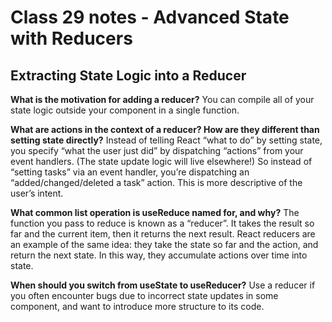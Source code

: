 # Class 29 notes - Advanced State with Reducers

## Extracting State Logic into a Reducer

**What is the motivation for adding a reducer?**
You can compile all of your state logic outside your component in a single function.

**What are actions in the context of a reducer? How are they different than setting state directly?**
Instead of telling React “what to do” by setting state, you specify “what the user just did” by dispatching “actions” from your event handlers. (The state update logic will live elsewhere!) So instead of “setting tasks” via an event handler, you’re dispatching an “added/changed/deleted a task” action. This is more descriptive of the user’s intent.

**What common list operation is useReduce named for, and why?**
The function you pass to reduce is known as a “reducer”. It takes the result so far and the current item, then it returns the next result. React reducers are an example of the same idea: they take the state so far and the action, and return the next state. In this way, they accumulate actions over time into state.

**When should you switch from useState to useReducer?**
Use a reducer if you often encounter bugs due to incorrect state updates in some component, and want to introduce more structure to its code.
